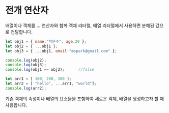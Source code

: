 # 전개 연산자

배열이나 객체를 ... 연산자와 함께 객체 리터럴, 배열 리터럴에서 사용하면 분해된 값으로 전달합니다.

```javascript
let obj1 = { name:"박문수", age:29 };
let obj2 = { ...obj1 };
let obj3 = { ...obj1, email:"mspark@gmail.com" };

console.log(obj2);
console.log(obj3);  
console.log(obj1 == obj2);      //false

let arr1 = [ 100, 200, 300 ];
let arr2 = [ "hello", ...arr1, "world"];
console.log(arr2);
```

기존 객체의 속성이나 배열의 요소들을 포함하여 새로운 객체, 배열을 생성하고자 할 때 사용합니다.